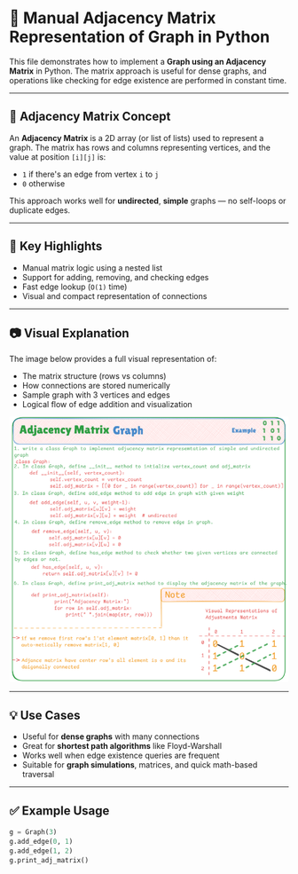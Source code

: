 # 🧮 Manual Adjacency Matrix Representation of Graph in Python

This file demonstrates how to implement a **Graph using an Adjacency Matrix** in Python. The matrix approach is useful for dense graphs, and operations like checking for edge existence are performed in constant time.

---

## 📌 Adjacency Matrix Concept

An **Adjacency Matrix** is a 2D array (or list of lists) used to represent a graph. The matrix has rows and columns representing vertices, and the value at position `[i][j]` is:
- `1` if there's an edge from vertex `i` to `j`
- `0` otherwise

This approach works well for **undirected**, **simple** graphs — no self-loops or duplicate edges.

---

## 🧠 Key Highlights

- Manual matrix logic using a nested list
- Support for adding, removing, and checking edges
- Fast edge lookup (`O(1)` time)
- Visual and compact representation of connections

---

## 📷 Visual Explanation

The image below provides a full visual representation of:

- The matrix structure (rows vs columns)
- How connections are stored numerically
- Sample graph with 3 vertices and edges
- Logical flow of edge addition and visualization

![Adjacency Matrix](image.png)

---

## 💡 Use Cases

- Useful for **dense graphs** with many connections
- Great for **shortest path algorithms** like Floyd-Warshall
- Works well when edge existence queries are frequent
- Suitable for **graph simulations**, matrices, and quick math-based traversal

---

## ✅ Example Usage

```python
g = Graph(3)
g.add_edge(0, 1)
g.add_edge(1, 2)
g.print_adj_matrix()
